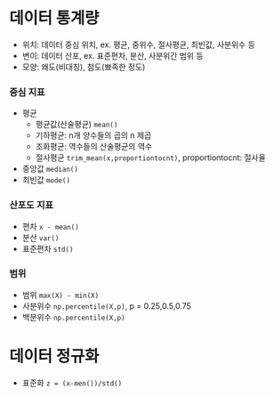 # 데이터 통계량
- 위치: 데이터 중심 위치, ex. 평균, 중위수, 절사평균, 최빈값, 사분위수 등
- 변이: 데이터 산포, ex. 표준편차, 분산, 사분위간 범위 등
- 모양: 왜도(비대칭), 첨도(뾰족한 정도)
### 중심 지표
- 평균
  - 평균값(산술평균) `mean()`
  - 기하평균: n개 양수들의 곱의 n 제곱
  - 조화평균: 역수들의 산술평균의 역수
  - 절사평균 `trim_mean(x,proportiontocnt)`, proportiontocnt: 절사율
- 중앙값 `median()`
- 최빈값 `mode()`
### 산포도 지표
- 편차 `x - mean()`
- 분산 `var()`
- 표준편차 `std()`
### 범위
- 범위 `max(X) - min(X)`
- 사분위수 `np.percentile(X,p)`, p = 0.25,0.5,0.75
- 백분위수 `np.percentile(X,p)`
# 데이터 정규화
- 표준화 `z = (x-men())/std()`
